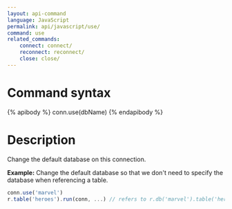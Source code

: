 ```yaml
---
layout: api-command
language: JavaScript
permalink: api/javascript/use/
command: use
related_commands:
    connect: connect/
    reconnect: reconnect/
    close: close/
---
```


# Command syntax #

{% apibody %}
conn.use(dbName)
{% endapibody %}

# Description #

Change the default database on this connection.

__Example:__ Change the default database so that we don't need to
specify the database when referencing a table.

```js
conn.use('marvel')
r.table('heroes').run(conn, ...) // refers to r.db('marvel').table('heroes')
```
